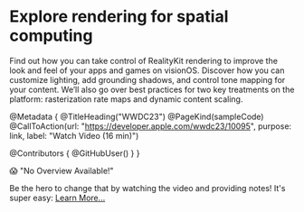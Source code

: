 # Explore rendering for spatial computing

Find out how you can take control of RealityKit rendering to improve the look and feel of your apps and games on visionOS. Discover how you can customize lighting, add grounding shadows, and control tone mapping for your content. We’ll also go over best practices for two key treatments on the platform: rasterization rate maps and dynamic content scaling.

@Metadata {
   @TitleHeading("WWDC23")
   @PageKind(sampleCode)
   @CallToAction(url: "https://developer.apple.com/wwdc23/10095", purpose: link, label: "Watch Video (16 min)")

   @Contributors {
      @GitHubUser(<replace this with your GitHub handle>)
   }
}

😱 "No Overview Available!"

Be the hero to change that by watching the video and providing notes! It's super easy:
 [Learn More…](https://wwdcnotes.com/documentation/wwdcnotes/contributing)
